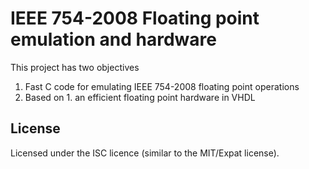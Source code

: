 IEEE 754-2008 Floating point emulation and hardware
===================================================

This project has two objectives

 1. Fast C code for emulating IEEE 754-2008 floating point operations
 2. Based on 1. an efficient floating point hardware in VHDL


License
-------

Licensed under the ISC licence (similar to the MIT/Expat license).
